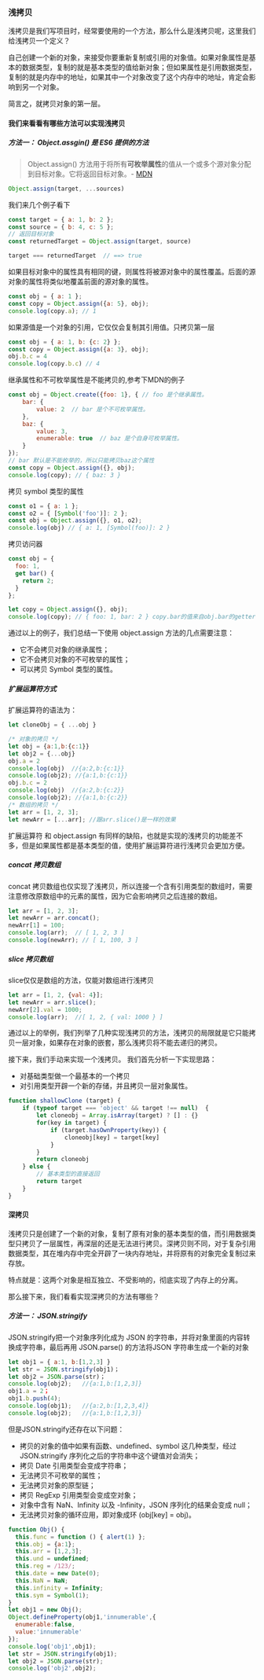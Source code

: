 ### 浅拷贝
浅拷贝是我们写项目时，经常要使用的一个方法，那么什么是浅拷贝呢，这里我们给浅拷贝一个定义？

自己创建一个新的对象，来接受你要重新复制或引用的对象值。如果对象属性是基本的数据类型，复制的就是基本类型的值给新对象；但如果属性是引用数据类型，复制的就是内存中的地址，如果其中一个对象改变了这个内存中的地址，肯定会影响到另一个对象。

简言之，就拷贝对象的第一层。

#### 我们来看看有哪些方法可以实现浅拷贝

##### 方法一： Object.assgin() 是 ES6 提供的方法
> Object.assign() 方法用于将所有**可枚举属性**的值从一个或多个源对象分配到目标对象。它将返回目标对象。- [MDN](https://developer.mozilla.org/zh-CN/docs/Web/JavaScript/Reference/Global_Objects/Object/assign)

```js
Object.assign(target, ...sources)
```

我们来几个例子看下
```js
const target = { a: 1, b: 2 };
const source = { b: 4, c: 5 };
// 返回目标对象
const returnedTarget = Object.assign(target, source)

target === returnedTarget  // ==> true
```

如果目标对象中的属性具有相同的键，则属性将被源对象中的属性覆盖。后面的源对象的属性将类似地覆盖前面的源对象的属性。
```js
const obj = { a: 1 };
const copy = Object.assign({a: 5}, obj);
console.log(copy.a); // 1 
```

如果源值是一个对象的引用，它仅仅会复制其引用值。只拷贝第一层
```js
const obj = { a: 1, b: {c: 2} };
const copy = Object.assign({a: 3}, obj);
obj.b.c = 4
console.log(copy.b.c) // 4
```

继承属性和不可枚举属性是不能拷贝的,参考下MDN的例子
```js
const obj = Object.create({foo: 1}, { // foo 是个继承属性。
    bar: {
        value: 2  // bar 是个不可枚举属性。
    },
    baz: {
        value: 3,
        enumerable: true  // baz 是个自身可枚举属性。
    }
});
// bar 默认是不能枚举的，所以只能拷贝baz这个属性
const copy = Object.assign({}, obj);
console.log(copy); // { baz: 3 }
```
拷贝 symbol 类型的属性
```js
const o1 = { a: 1 };
const o2 = { [Symbol('foo')]: 2 };
const obj = Object.assign({}, o1, o2); 
console.log(obj) // { a: 1, [Symbol(foo)]: 2 }
```
拷贝访问器

```js
const obj = {
  foo: 1,
  get bar() {
    return 2;
  }
};

let copy = Object.assign({}, obj);
console.log(copy); // { foo: 1, bar: 2 } copy.bar的值来自obj.bar的getter函数的返回值
```
通过以上的例子，我们总结一下使用 object.assign 方法的几点需要注意：
- 它不会拷贝对象的继承属性；
- 它不会拷贝对象的不可枚举的属性；
- 可以拷贝 Symbol 类型的属性。

##### 扩展运算符方式

扩展运算符的语法为：
```js
let cloneObj = { ...obj }
```

```js
/* 对象的拷贝 */
let obj = {a:1,b:{c:1}}
let obj2 = {...obj}
obj.a = 2
console.log(obj)  //{a:2,b:{c:1}} 
console.log(obj2); //{a:1,b:{c:1}}
obj.b.c = 2
console.log(obj)  //{a:2,b:{c:2}} 
console.log(obj2); //{a:1,b:{c:2}}
/* 数组的拷贝 */
let arr = [1, 2, 3];
let newArr = [...arr]; //跟arr.slice()是一样的效果
```
扩展运算符 和 object.assign 有同样的缺陷，也就是实现的浅拷贝的功能差不多，但是如果属性都是基本类型的值，使用扩展运算符进行浅拷贝会更加方便。

##### concat 拷贝数组
concat 拷贝数组也仅实现了浅拷贝，所以连接一个含有引用类型的数组时，需要注意修改原数组中的元素的属性，因为它会影响拷贝之后连接的数组。
```js
let arr = [1, 2, 3];
let newArr = arr.concat();
newArr[1] = 100;
console.log(arr);  // [ 1, 2, 3 ]
console.log(newArr); // [ 1, 100, 3 ]
```

##### slice 拷贝数组
slice仅仅是数组的方法，仅能对数组进行浅拷贝
```js
let arr = [1, 2, {val: 4}];
let newArr = arr.slice();
newArr[2].val = 1000;
console.log(arr);  //[ 1, 2, { val: 1000 } ]
```

通过以上的举例，我们列举了几种实现浅拷贝的方法，浅拷贝的局限就是它只能拷贝一层对象，如果存在对象的嵌套，那么浅拷贝将不能去递归的拷贝。

接下来，我们手动来实现一个浅拷贝。
我们首先分析一下实现思路：
- 对基础类型做一个最基本的一个拷贝
- 对引用类型开辟一个新的存储，并且拷贝一层对象属性。

```js
function shallowClone (target) {
    if (typeof target === 'object' && target !== null)  {
        let cloneobj = Array.isArray(target) ? [] : {}
        for(key in target) {
            if (target.hasOwnProperty(key)) {
                cloneobj[key] = target[key]
            }
        }
        return cloneobj
    } else {
        // 基本类型的直接返回
        return target
    }
}
```

#### 深拷贝

浅拷贝只是创建了一个新的对象，复制了原有对象的基本类型的值，而引用数据类型只拷贝了一层属性，再深层的还是无法进行拷贝。深拷贝则不同，对于复杂引用数据类型，其在堆内存中完全开辟了一块内存地址，并将原有的对象完全复制过来存放。

特点就是：这两个对象是相互独立、不受影响的，彻底实现了内存上的分离。

那么接下来，我们看看实现深拷贝的方法有哪些？

##### 方法一： JSON.stringify

 JSON.stringify把一个对象序列化成为 JSON 的字符串，并将对象里面的内容转换成字符串，最后再用 JSON.parse() 的方法将JSON 字符串生成一个新的对象

 ```js
 let obj1 = { a:1, b:[1,2,3] }
let str = JSON.stringify(obj1)；
let obj2 = JSON.parse(str)；
console.log(obj2);   //{a:1,b:[1,2,3]} 
obj1.a = 2；
obj1.b.push(4);
console.log(obj1);   //{a:2,b:[1,2,3,4]}
console.log(obj2);   //{a:1,b:[1,2,3]}
 ```
但是JSON.stringify还存在以下问题：

- 拷贝的对象的值中如果有函数、undefined、symbol 这几种类型，经过 JSON.stringify 序列化之后的字符串中这个键值对会消失；
- 拷贝 Date 引用类型会变成字符串；
- 无法拷贝不可枚举的属性；
- 无法拷贝对象的原型链；
- 拷贝 RegExp 引用类型会变成空对象；
- 对象中含有 NaN、Infinity 以及 -Infinity，JSON 序列化的结果会变成 null；
- 无法拷贝对象的循环应用，即对象成环 (obj[key] = obj)。


```js
function Obj() { 
  this.func = function () { alert(1) }; 
  this.obj = {a:1};
  this.arr = [1,2,3];
  this.und = undefined; 
  this.reg = /123/; 
  this.date = new Date(0); 
  this.NaN = NaN;
  this.infinity = Infinity;
  this.sym = Symbol(1);
} 
let obj1 = new Obj();
Object.defineProperty(obj1,'innumerable',{ 
  enumerable:false,
  value:'innumerable'
});
console.log('obj1',obj1);
let str = JSON.stringify(obj1);
let obj2 = JSON.parse(str);
console.log('obj2',obj2);
```